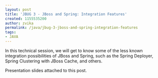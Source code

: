 ```yaml
---
layout: post
title: 'JBUG 3 - JBoss and Spring: Integration Features'
created: 1155535200
author: zvika
permalink: /java/jbug-3-jboss-and-spring-integration-features
tags:
- JAVA
---
```

<p>In this technical session, we will get to know some of the less known integration possibilities of JBoss and Spring, such as the Spring Deployer, Spring Clustering with JBoss Cache, and others.</p>
<p>Presentation slides attached to this post.</p>
